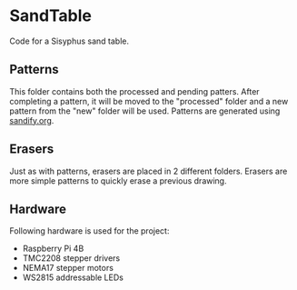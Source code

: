 # SandTable

Code for a Sisyphus sand table.

## Patterns
This folder contains both the processed and pending patters. After completing a pattern, it will be moved to the "processed" folder and a new pattern from the "new" folder will be used.
Patterns are generated using [sandify.org](https://sandify.org).

## Erasers
Just as with patterns, erasers are placed in 2 different folders. Erasers are more simple patterns to quickly erase a previous drawing.

## Hardware
Following hardware is used for the project:
- Raspberry Pi 4B
- TMC2208 stepper drivers
- NEMA17 stepper motors
- WS2815 addressable LEDs
